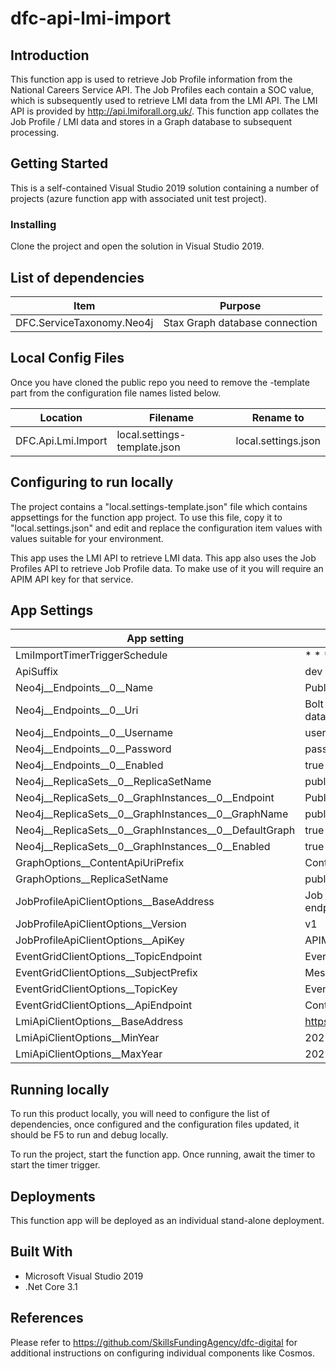 # dfc-api-lmi-import
## Introduction

This function app is used to retrieve Job Profile information from the National Careers Service API. The Job Profiles each contain a SOC value, which is subsequently used to retrieve LMI data from the LMI API.
The LMI API is provided by http://api.lmiforall.org.uk/.
This function app collates the Job Profile / LMI data and stores in a Graph database to subsequent processing.

## Getting Started

This is a self-contained Visual Studio 2019 solution containing a number of projects (azure function app with associated unit test project).

### Installing

Clone the project and open the solution in Visual Studio 2019.

## List of dependencies

|Item	|Purpose|
|-------|-------|
|DFC.ServiceTaxonomy.Neo4j|Stax Graph database connection|

## Local Config Files

Once you have cloned the public repo you need to remove the -template part from the configuration file names listed below.

| Location | Filename | Rename to |
|-------|-------|-------|
| DFC.Api.Lmi.Import |local.settings-template.json | local.settings.json |

## Configuring to run locally

The project contains a "local.settings-template.json" file which contains appsettings for the function app project. To use this file, copy it to "local.settings.json" and edit and replace the configuration item values with values suitable for your environment.

This app uses the LMI API to retrieve LMI data. This app also uses the Job Profiles API to retrieve Job Profile data. To make use of it you will require an APIM API key for that service.

## App Settings

| App setting | Value |
|-------|-------|
LmiImportTimerTriggerSchedule | * * * * * * |
ApiSuffix | dev | 
Neo4j__Endpoints__0__Name | Published |
Neo4j__Endpoints__0__Uri | Bolt endpoint uri to Graph database |
Neo4j__Endpoints__0__Username | username |
Neo4j__Endpoints__0__Password | password |
Neo4j__Endpoints__0__Enabled | true |
Neo4j__ReplicaSets__0__ReplicaSetName | published |
Neo4j__ReplicaSets__0__GraphInstances__0__Endpoint | Published |
Neo4j__ReplicaSets__0__GraphInstances__0__GraphName | published |
Neo4j__ReplicaSets__0__GraphInstances__0__DefaultGraph | true |
Neo4j__ReplicaSets__0__GraphInstances__0__Enabled | true |
GraphOptions__ContentApiUriPrefix | Content API endpoint |
GraphOptions__ReplicaSetName | published |
JobProfileApiClientOptions__BaseAddress | Job Profiles summary API endpoint |
JobProfileApiClientOptions__Version | v1 |
JobProfileApiClientOptions__ApiKey | APIM key for PP JobProfiles api |
EventGridClientOptions__TopicEndpoint | Event grid topic endpoint |
EventGridClientOptions__SubjectPrefix | Message subject prefix |
EventGridClientOptions__TopicKey | Event grid topic key |
EventGridClientOptions__ApiEndpoint | Content API endpoint |
LmiApiClientOptions__BaseAddress | https://api.lmiforall.org.uk/api/v1/ |
LmiApiClientOptions__MinYear | 2021 |
LmiApiClientOptions__MaxYear | 2027 |

## Running locally

To run this product locally, you will need to configure the list of dependencies, once configured and the configuration files updated, it should be F5 to run and debug locally.

To run the project, start the function app. Once running, await the timer to start the timer trigger.

## Deployments

This function app will be deployed as an individual stand-alone deployment.

## Built With

* Microsoft Visual Studio 2019
* .Net Core 3.1

## References

Please refer to https://github.com/SkillsFundingAgency/dfc-digital for additional instructions on configuring individual components like Cosmos.
